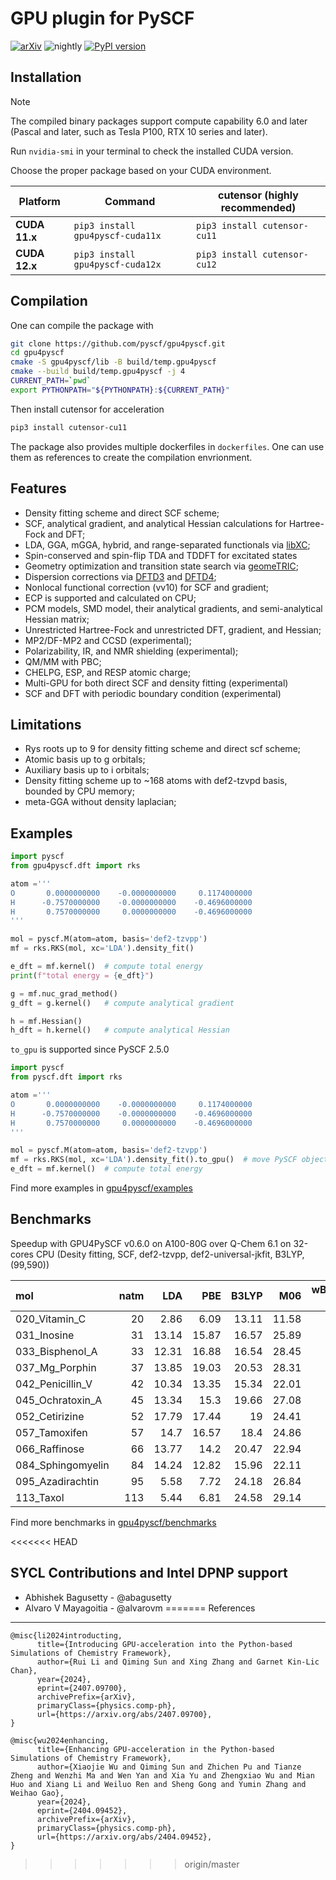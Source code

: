 GPU plugin for PySCF
====================
[![arXiv](https://img.shields.io/badge/arXiv-2404.09452-b31b1b.svg)](https://arxiv.org/abs/2404.09452)
![nightly](https://github.com/pyscf/gpu4pyscf/actions/workflows/nightly_build.yml/badge.svg)
[![PyPI version](https://badge.fury.io/py/gpu4pyscf-cuda11x.svg)](https://badge.fury.io/py/gpu4pyscf-cuda11x)

Installation
--------

> [!NOTE]
> The compiled binary packages support compute capability 6.0 and later (Pascal and later, such as Tesla P100, RTX 10 series and later).

Run ```nvidia-smi``` in your terminal to check the installed CUDA version.

Choose the proper package based on your CUDA environment.

| Platform      | Command                               | cutensor (**highly recommended**)|
----------------| --------------------------------------|----------------------------------|
| **CUDA 11.x** |  ```pip3 install gpu4pyscf-cuda11x``` | ```pip3 install cutensor-cu11``` |
| **CUDA 12.x** |  ```pip3 install gpu4pyscf-cuda12x``` | ```pip3 install cutensor-cu12``` |

Compilation
--------
One can compile the package with
```sh
git clone https://github.com/pyscf/gpu4pyscf.git
cd gpu4pyscf
cmake -S gpu4pyscf/lib -B build/temp.gpu4pyscf
cmake --build build/temp.gpu4pyscf -j 4
CURRENT_PATH=`pwd`
export PYTHONPATH="${PYTHONPATH}:${CURRENT_PATH}"
```
Then install cutensor for acceleration
```sh
pip3 install cutensor-cu11
```

The package also provides multiple dockerfiles in ```dockerfiles```. One can use them as references to create the compilation envrionment.

Features
--------
- Density fitting scheme and direct SCF scheme;
- SCF, analytical gradient, and analytical Hessian calculations for Hartree-Fock and DFT;
- LDA, GGA, mGGA, hybrid, and range-separated functionals via [libXC](https://gitlab.com/libxc/libxc/-/tree/master/);
- Spin-conserved and spin-flip TDA and TDDFT for excitated states
- Geometry optimization and transition state search via [geomeTRIC](https://geometric.readthedocs.io/en/latest/);
- Dispersion corrections via [DFTD3](https://github.com/dftd3/simple-dftd3) and [DFTD4](https://github.com/dftd4/dftd4);
- Nonlocal functional correction (vv10) for SCF and gradient;
- ECP is supported and calculated on CPU;
- PCM models, SMD model, their analytical gradients, and semi-analytical Hessian matrix;
- Unrestricted Hartree-Fock and unrestricted DFT, gradient, and Hessian;
- MP2/DF-MP2 and CCSD (experimental);
- Polarizability, IR, and NMR shielding (experimental);
- QM/MM with PBC;
- CHELPG, ESP, and RESP atomic charge;
- Multi-GPU for both direct SCF and density fitting (experimental)
- SCF and DFT with periodic boundary condition (experimental)

Limitations
--------
- Rys roots up to 9 for density fitting scheme and direct scf scheme;
- Atomic basis up to g orbitals;
- Auxiliary basis up to i orbitals;
- Density fitting scheme up to ~168 atoms with def2-tzvpd basis, bounded by CPU memory;
- meta-GGA without density laplacian;

Examples
--------
```python
import pyscf
from gpu4pyscf.dft import rks

atom ='''
O       0.0000000000    -0.0000000000     0.1174000000
H      -0.7570000000    -0.0000000000    -0.4696000000
H       0.7570000000     0.0000000000    -0.4696000000
'''

mol = pyscf.M(atom=atom, basis='def2-tzvpp')
mf = rks.RKS(mol, xc='LDA').density_fit()

e_dft = mf.kernel()  # compute total energy
print(f"total energy = {e_dft}")

g = mf.nuc_grad_method()
g_dft = g.kernel()   # compute analytical gradient

h = mf.Hessian()
h_dft = h.kernel()   # compute analytical Hessian

```

`to_gpu` is supported since PySCF 2.5.0
```python
import pyscf
from pyscf.dft import rks

atom ='''
O       0.0000000000    -0.0000000000     0.1174000000
H      -0.7570000000    -0.0000000000    -0.4696000000
H       0.7570000000     0.0000000000    -0.4696000000
'''

mol = pyscf.M(atom=atom, basis='def2-tzvpp')
mf = rks.RKS(mol, xc='LDA').density_fit().to_gpu()  # move PySCF object to GPU4PySCF object
e_dft = mf.kernel()  # compute total energy

```

Find more examples in [gpu4pyscf/examples](https://github.com/pyscf/gpu4pyscf/tree/master/examples)

Benchmarks
--------
Speedup with GPU4PySCF v0.6.0 on A100-80G over Q-Chem 6.1 on 32-cores CPU (Desity fitting, SCF, def2-tzvpp, def2-universal-jkfit, B3LYP, (99,590))

| mol               |   natm |    LDA |    PBE |   B3LYP |    M06 |   wB97m-v |
|:------------------|-------:|-------:|-------:|--------:|-------:|----------:|
| 020_Vitamin_C     |     20 |   2.86 |   6.09 |   13.11 |  11.58 |     17.46 |
| 031_Inosine       |     31 |  13.14 |  15.87 |   16.57 |  25.89 |     26.14 |
| 033_Bisphenol_A   |     33 |  12.31 |  16.88 |   16.54 |  28.45 |     28.82 |
| 037_Mg_Porphin    |     37 |  13.85 |  19.03 |   20.53 |  28.31 |     30.27 |
| 042_Penicillin_V  |     42 |  10.34 |  13.35 |   15.34 |  22.01 |     24.2  |
| 045_Ochratoxin_A  |     45 |  13.34 |  15.3  |   19.66 |  27.08 |     25.41 |
| 052_Cetirizine    |     52 |  17.79 |  17.44 |   19    |  24.41 |     25.87 |
| 057_Tamoxifen     |     57 |  14.7  |  16.57 |   18.4  |  24.86 |     25.47 |
| 066_Raffinose     |     66 |  13.77 |  14.2  |   20.47 |  22.94 |     25.35 |
| 084_Sphingomyelin |     84 |  14.24 |  12.82 |   15.96 |  22.11 |     24.46 |
| 095_Azadirachtin  |     95 |   5.58 |   7.72 |   24.18 |  26.84 |     25.21 |
| 113_Taxol         |    113 |   5.44 |   6.81 |   24.58 |  29.14 |    nan    |

Find more benchmarks in [gpu4pyscf/benchmarks](https://github.com/pyscf/gpu4pyscf/tree/master/benchmarks)

<<<<<<< HEAD

SYCL Contributions and Intel DPNP support 
--------
* Abhishek Bagusetty - @abagusetty
* Alvaro V Mayagoitia - @alvarovm
=======
References
---------
```
@misc{li2024introducting,
      title={Introducing GPU-acceleration into the Python-based Simulations of Chemistry Framework},
      author={Rui Li and Qiming Sun and Xing Zhang and Garnet Kin-Lic Chan},
      year={2024},
      eprint={2407.09700},
      archivePrefix={arXiv},
      primaryClass={physics.comp-ph},
      url={https://arxiv.org/abs/2407.09700},
}

@misc{wu2024enhancing,
      title={Enhancing GPU-acceleration in the Python-based Simulations of Chemistry Framework},
      author={Xiaojie Wu and Qiming Sun and Zhichen Pu and Tianze Zheng and Wenzhi Ma and Wen Yan and Xia Yu and Zhengxiao Wu and Mian Huo and Xiang Li and Weiluo Ren and Sheng Gong and Yumin Zhang and Weihao Gao},
      year={2024},
      eprint={2404.09452},
      archivePrefix={arXiv},
      primaryClass={physics.comp-ph},
      url={https://arxiv.org/abs/2404.09452},
}
```
>>>>>>> origin/master

